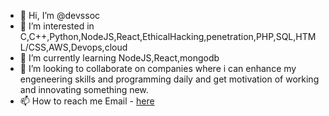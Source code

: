 - 👋 Hi, I’m @devssoc
- 👀 I’m interested in C,C++,Python,NodeJS,React,EthicalHacking,penetration,PHP,SQL,HTML/CSS,AWS,Devops,cloud
- 🌱 I’m currently learning NodeJS,React,mongodb
- 💞️ I’m looking to collaborate on companies where i can enhance my engeneering skills and programming daily and get motivation of working and innovating something new.
- 📫 How to reach me Email - [here](mailto:souranshu.12009606@lpu.in)

<!---
souranshuchatterjee/souranshuchatterjee is a ✨ special ✨ repository because its `README.md` (this file) appears on your GitHub profile.
You can click the Preview link to take a look at your changes.
--->
